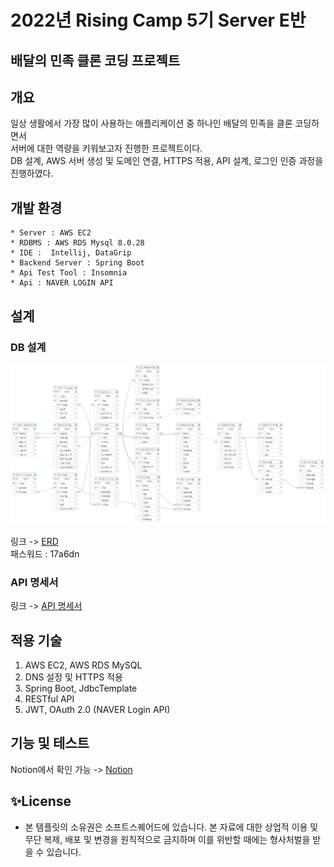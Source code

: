 # 2022년 Rising Camp 5기 Server E반
## 배달의 민족 클론 코딩 프로젝트

## 개요

일상 생활에서 가장 많이 사용하는 애플리케이션 중 하나인 배달의 민족을 클론 코딩하면서<br/> 
서버에 대한 역량을 키워보고자 진행한 프로젝트이다.  
DB 설계, AWS 서버 생성 및 도메인 연결, HTTPS 적용, API 설계, 로그인 인증 과정을 진행하였다.

## 개발 환경
```
* Server : AWS EC2
* RDBMS : AWS RDS Mysql 8.0.28
* IDE :  Intellij, DataGrip
* Backend Server : Spring Boot
* Api Test Tool : Insomnia
* Api : NAVER LOGIN API
```

## 설계

### DB 설계
![ERD](image/ERD.PNG)<br/>

링크 -> [ERD](https://aquerytool.com/aquerymain/index/?rurl=4e0d50a9-1305-4267-ba52-edc547870fa4)<br/>
패스워드 : 17a6dn <br/>

### API 명세서<br/>

링크 -> [API 명세서](https://docs.google.com/spreadsheets/d/1sGsCyxm9wlEmrYxr6B_MxS8FlWkzNo8Fp6qbodJkLU8/edit?usp=sharing)<br/>

## 적용 기술

1. AWS EC2, AWS RDS MySQL
2. DNS 설정 및 HTTPS 적용
3. Spring Boot, JdbcTemplate
4. RESTful API
5. JWT, OAuth 2.0 (NAVER Login API)

## 기능 및 테스트

Notion에서 확인 가능 -> [Notion](https://giri-space.notion.site/2-REST-API-e55c6ad8832449ceadbe83bf495ff3f4)

## ✨License
- 본 템플릿의 소유권은 소프트스퀘어드에 있습니다. 본 자료에 대한 상업적 이용 및 무단 복제, 배포 및 변경을 원칙적으로 금지하며 이를 위반할 때에는 형사처벌을 받을 수 있습니다.
